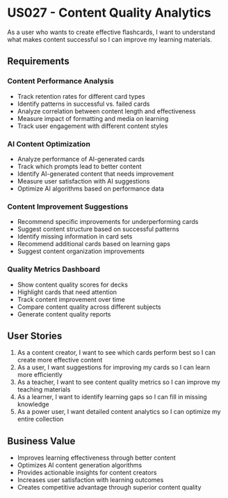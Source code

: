 # US027 - Content Quality Analytics

As a user who wants to create effective flashcards, I want to understand what makes content successful so I can improve my learning materials.

## Requirements

### Content Performance Analysis
- Track retention rates for different card types
- Identify patterns in successful vs. failed cards
- Analyze correlation between content length and effectiveness
- Measure impact of formatting and media on learning
- Track user engagement with different content styles

### AI Content Optimization
- Analyze performance of AI-generated cards
- Track which prompts lead to better content
- Identify AI-generated content that needs improvement
- Measure user satisfaction with AI suggestions
- Optimize AI algorithms based on performance data

### Content Improvement Suggestions
- Recommend specific improvements for underperforming cards
- Suggest content structure based on successful patterns
- Identify missing information in card sets
- Recommend additional cards based on learning gaps
- Suggest content organization improvements

### Quality Metrics Dashboard
- Show content quality scores for decks
- Highlight cards that need attention
- Track content improvement over time
- Compare content quality across different subjects
- Generate content quality reports

## User Stories

1. As a content creator, I want to see which cards perform best so I can create more effective content
2. As a user, I want suggestions for improving my cards so I can learn more efficiently
3. As a teacher, I want to see content quality metrics so I can improve my teaching materials
4. As a learner, I want to identify learning gaps so I can fill in missing knowledge
5. As a power user, I want detailed content analytics so I can optimize my entire collection

## Business Value

- Improves learning effectiveness through better content
- Optimizes AI content generation algorithms
- Provides actionable insights for content creators
- Increases user satisfaction with learning outcomes
- Creates competitive advantage through superior content quality

